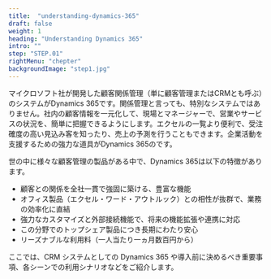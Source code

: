 ```yaml
---
title:  "understanding-dynamics-365"
draft: false
weight: 1
heading: "Understanding Dynamics 365"
intro: ""
step: "STEP.01"
rightMenu: "chepter"
backgroundImage: "step1.jpg"
---
```


<!-- Intro -->
マイクロソフト社が開発した顧客関係管理（単に顧客管理またはCRMとも呼ぶ）のシステムがDynamics 365です。関係管理と言っても、特別なシステムではありません。社内の顧客情報を一元化して、現場とマネージャーで、営業やサービスの状況を、簡単に把握できるようにします。エクセルの一覧より便利で、受注確度の高い見込み客を知ったり、売上の予測を行うこともできます。企業活動を支援するための強力な道具がDynamics 365のです。

世の中に様々な顧客管理の製品がある中で、Dynamics 365は以下の特徴があります。

* 顧客との関係を全社一貫で強固に築ける、豊富な機能
* オフィス製品（エクセル・ワード・アウトルック）との相性が抜群で、業務の効率化に直結
* 強力なカスタマイズと外部接続機能で、将来の機能拡張や連携に対応
* この分野でのトップシェア製品につき長期にわたり安心
* リーズナブルな利用料（一人当たり一ヵ月数百円から）

ここでは、CRM システムとしての Dynamics 365 や導入前に決めるべき重要事項、各シーンでの利用シナリオなどをご紹介します。